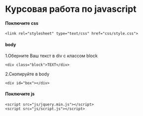 # Курсовая работа по javascript


#### Поключите css
```
<link rel="stylesheet" type="text/css" href="css/style.css">
```

#### body
1.Оберните Ваш текст в div с классом block
```
<div class="block">TEXT</div>
```
2.Скопируйте в body
```
<div id="box"></div>
```


#### Поключите js
```
<script src="js/jquery.min.js"></script>
<script src="js/script.js"></script>
```
